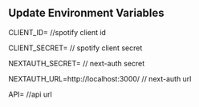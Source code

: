 ## Update Environment Variables

CLIENT_ID= //spotify client id

CLIENT_SECRET= // spotify client secret

NEXTAUTH_SECRET= // next-auth secret

NEXTAUTH_URL=http://localhost:3000/ // next-auth url

API= //api url
